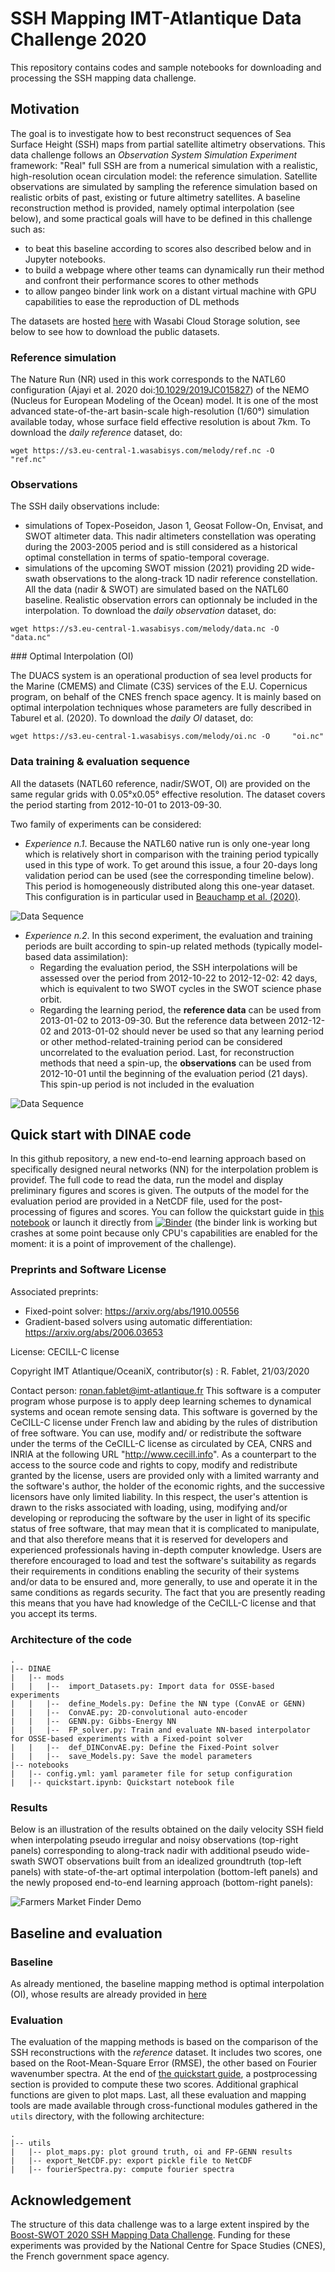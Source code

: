# SSH Mapping IMT-Atlantique Data Challenge 2020

This repository contains codes and sample notebooks for downloading and processing the SSH mapping data challenge.

## Motivation

The goal is to investigate how to best reconstruct sequences of Sea Surface Height (SSH) maps from partial satellite altimetry observations. This data challenge follows an _Observation System Simulation Experiment_ framework: "Real" full SSH are from a numerical simulation with a realistic, high-resolution ocean circulation model: the reference simulation. Satellite observations are simulated by sampling the reference simulation based on realistic orbits of past, existing or future altimetry satellites. A baseline reconstruction method is provided, namely optimal interpolation (see below), and some practical goals will have to be defined in this challenge such as:
* to beat this baseline according to scores also described below and in Jupyter notebooks.
* to build a webpage where other teams can dynamically run their method and confront their performance scores to other methods
* to allow pangeo binder link work on a distant virtual machine with GPU capabilities to ease the reproduction of DL methods

The datasets are hosted [here](https://s3.eu-central-1.wasabisys.com/melody) with Wasabi Cloud Storage solution, see below to see how to download the public datasets.

### Reference simulation

The Nature Run (NR) used in this work corresponds to the NATL60 configuration  (Ajayi et al. 2020 doi:[10.1029/2019JC015827](https://doi.org/10.1029/2019JC015827)) of the NEMO (Nucleus for European Modeling of the Ocean) model. It is one of the most advanced state-of-the-art basin-scale high-resolution (1/60°) simulation available today, whose surface field effective resolution is about 7km.
To download the *daily reference* dataset, do: 
```shell
wget https://s3.eu-central-1.wasabisys.com/melody/ref.nc -O    "ref.nc"
```

### Observations

The SSH daily observations include:
* simulations of Topex-Poseidon, Jason 1, Geosat Follow-On, Envisat, and SWOT altimeter data. This nadir altimeters constellation was operating during the 2003-2005 period and is still considered as a historical optimal constellation in terms of spatio-temporal coverage.
* simulations of the upcoming SWOT mission (2021) providing 2D wide-swath observations to the along-track 1D nadir reference constellation. 
All the data (nadir & SWOT) are simulated based on the NATL60 baseline. Realistic observation errors can optionnaly be included in the interpolation.
To download the *daily observation* dataset, do: 
```shell
wget https://s3.eu-central-1.wasabisys.com/melody/data.nc -O   "data.nc"
```

### Optimal Interpolation (OI)

The DUACS system is an operational production of sea level products for the Marine (CMEMS)
and Climate (C3S) services of the E.U. Copernicus program, on behalf of the CNES french space
agency. It is mainly based on optimal interpolation techniques whose parameters are fully described
in Taburel et al. (2020). 
To download the *daily OI* dataset, do: 
```shell
wget https://s3.eu-central-1.wasabisys.com/melody/oi.nc -O     "oi.nc"
```

### Data training & evaluation sequence

All the datasets (NATL60 reference, nadir/SWOT, OI) are provided on the same regular grids with 0.05°x0.05° effective resolution. The dataset covers the period starting from 2012-10-01 to 2013-09-30.

Two family of experiments can be considered:
* *Experience n.1*. Because the NATL60 native run is
only one-year long which is relatively short in comparison with the training period typically used in this type of work. To get around this issue, a four 20-days long validation period can be used (see the corresponding timeline below). This period is homogeneously distributed along this one-year dataset. This configuration is in particular used in [Beauchamp et al. (2020)](https://hal-imt-atlantique.archives-ouvertes.fr/hal-02929973).

![Data Sequence](figs/DC-data_availability_1.png)
 
* *Experience n.2*. In this second experiment, the evaluation and training periods are built according to spin-up related methods (typically model-based data assimilation):
  * Regarding the evaluation period, the SSH interpolations will be assessed over the period from 2012-10-22 to 2012-12-02: 42 days, which is equivalent to two SWOT cycles in the SWOT science phase orbit.
  * Regarding the learning period, the **reference data** can be used from 2013-01-02 to 2013-09-30. But the reference data between 2012-12-02 and 2013-01-02 should never be used so that any learning period or other method-related-training period can be considered uncorrelated to the evaluation period.
Last, for reconstruction methods that need a spin-up, the **observations** can be used from 2012-10-01 until the beginning of the evaluation period (21 days). This spin-up period is not included in the evaluation

![Data Sequence](figs/DC-data_availability_2.png)
 
## Quick start with DINAE code

In this github repository, a new end-to-end learning approach based on specifically designed neural networks (NN) for the interpolation problem is providef. The full code to read the data, run the model and display preliminary figures and scores is given. The outputs of the model for the evaluation period are provided in a NetCDF file, used for the post-processing of figures and scores.
You can follow the quickstart guide in [this notebook](https://github.com/maxbeauchamp/2020a_IMT_SSH_mapping_NATL60/tree/master/notebooks/quickstart.ipynb) or launch it directly from [![Binder](https://binder.pangeo.io/badge_logo.svg)](https://binder.pangeo.io/v2/gh/maxbeauchamp/2020a_IMT_SSH_mapping_NATL60/master?filepath=notebooks%2Fquickstart.ipynb) (the binder link is working but crashes at some point because only CPU's capabilities are enabled for the moment: it is a point of improvement of the challenge).

### Preprints and Software License

Associated preprints:
- Fixed-point solver: https://arxiv.org/abs/1910.00556
- Gradient-based solvers using automatic differentiation: https://arxiv.org/abs/2006.03653

License: CECILL-C license

Copyright IMT Atlantique/OceaniX, contributor(s) : R. Fablet, 21/03/2020

Contact person: ronan.fablet@imt-atlantique.fr
This software is a computer program whose purpose is to apply deep learning
schemes to dynamical systems and ocean remote sensing data.
This software is governed by the CeCILL-C license under French law and
abiding by the rules of distribution of free software.  You can  use,
modify and/ or redistribute the software under the terms of the CeCILL-C
license as circulated by CEA, CNRS and INRIA at the following URL
"http://www.cecill.info".
As a counterpart to the access to the source code and  rights to copy,
modify and redistribute granted by the license, users are provided only
with a limited warranty  and the software's author,  the holder of the
economic rights,  and the successive licensors  have only  limited
liability.
In this respect, the user's attention is drawn to the risks associated
with loading,  using,  modifying and/or developing or reproducing the
software by the user in light of its specific status of free software,
that may mean  that it is complicated to manipulate,  and  that  also
therefore means  that it is reserved for developers  and  experienced
professionals having in-depth computer knowledge. Users are therefore
encouraged to load and test the software's suitability as regards their
requirements in conditions enabling the security of their systems and/or
data to be ensured and,  more generally, to use and operate it in the
same conditions as regards security.
The fact that you are presently reading this means that you have had
knowledge of the CeCILL-C license and that you accept its terms.

### Architecture of the code

```
.
|-- DINAE
|   |-- mods
|   |	|--  import_Datasets.py: Import data for OSSE-based experiments
|   |	|--  define_Models.py: Define the NN type (ConvAE or GENN)
|   |	|--  ConvAE.py: 2D-convolutional auto-encoder
|   |	|--  GENN.py: Gibbs-Energy NN
|   |	|--  FP_solver.py: Train and evaluate NN-based interpolator for OSSE-based experiments with a Fixed-point solver
|   |	|--  def_DINConvAE.py: Define the Fixed-Point solver
|   |	|--  save_Models.py: Save the model parameters
|-- notebooks
|   |-- config.yml: yaml parameter file for setup configuration
|   |-- quickstart.ipynb: Quickstart notebook file
```

### Results

Below is an illustration of the results obtained on the daily velocity SSH field
when interpolating pseudo irregular and noisy observations (top-right panels) corresponding to
along-track nadir with additional pseudo wide-swath SWOT observations built
from an idealized groundtruth (top-left panels) with state-of-the-art optimal interpolation
(bottom-left panels) and the newly proposed end-to-end learning approach (bottom-right panels):

![Farmers Market Finder Demo](figs/animation_grads_OSSE.gif)

## Baseline and evaluation

### Baseline
As already mentioned, the baseline mapping method is optimal interpolation (OI), whose results are already provided in [here](https://s3.eu-central-1.wasabisys.com/melody/OI.nc)
   
### Evaluation

The evaluation of the mapping methods is based on the comparison of the SSH reconstructions with the *reference* dataset. It includes two scores, one based on the Root-Mean-Square Error (RMSE), the other based on Fourier wavenumber spectra. At the end of [the quickstart guide](https://github.com/maxbeauchamp/2020a_IMT_SSH_mapping_NATL60/tree/master/notebooks/quickstart.ipynb), a postprocessing section is provided to compute these two scores. Additional graphical functions are given to plot maps. Last, all these evaluation and mapping tools are made available through cross-functional modules gathered in the `utils` directory, with the following architecture:
```
.
|-- utils
|   |-- plot_maps.py: plot ground truth, oi and FP-GENN results
|   |-- export_NetCDF.py: export pickle file to NetCDF
|   |-- fourierSpectra.py: compute fourier spectra
```

## Acknowledgement

The structure of this data challenge was to a large extent inspired by the [Boost-SWOT 2020 SSH Mapping Data Challenge](https://github.com/ocean-data-challenges/2020a_SSH_mapping_NATL60).
Funding for these experiments was provided by the National Centre for Space Studies (CNES), the French government space agency.
